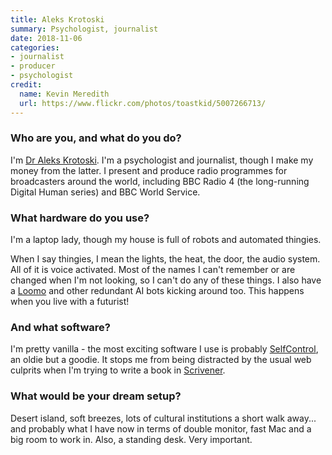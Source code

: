 ```yaml
---
title: Aleks Krotoski
summary: Psychologist, journalist 
date: 2018-11-06
categories:
- journalist
- producer 
- psychologist
credit:
  name: Kevin Meredith
  url: https://www.flickr.com/photos/toastkid/5007266713/
---
```


### Who are you, and what do you do?

I'm [Dr Aleks Krotoski](http://alekskrotoski.com/ "Aleks' website."). I'm a psychologist and journalist, though I make my money from the latter. I present and produce radio programmes for broadcasters around the world, including BBC Radio 4 (the long-running Digital Human series) and BBC World Service.

### What hardware do you use?

I'm a laptop lady, though my house is full of robots and automated thingies.

When I say thingies, I mean the lights, the heat, the door, the audio system. All of it is voice activated. Most of the names I can't remember or are changed when I'm not looking, so I can't do any of these things. I also have a [Loomo][] and other redundant AI bots kicking around too. This happens when you live with a futurist!

### And what software?

I'm pretty vanilla - the most exciting software I use is probably [SelfControl][], an oldie but a goodie. It stops me from being distracted by the usual web culprits when I'm trying to write a book in [Scrivener][].

### What would be your dream setup?

Desert island, soft breezes, lots of cultural institutions a short walk away... and probably what I have now in terms of double monitor, fast Mac and a big room to work in. Also, a standing desk. Very important.

[loomo]: https://www.indiegogo.com/projects/loomo-mini-transporter-meets-robot-sidekick#/ "An AI-powered personal transport device."
[scrivener]: http://web.archive.org/web/20190626125457/http://www.literatureandlatte.com:80/scrivener.php? "A Mac text editor aimed at writers."
[selfcontrol]: https://selfcontrolapp.com/ "Mac software to keep you away from distracting websites."

